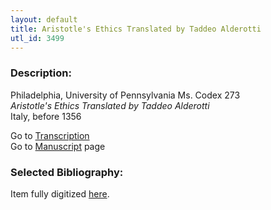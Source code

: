 ```yaml
---
layout: default
title: Aristotle's Ethics Translated by Taddeo Alderotti
utl_id: 3499
---
```


###  Description:

Philadelphia, University of Pennsylvania Ms. Codex 273<br>
_Aristotle's Ethics Translated by Taddeo Alderotti_<br>
Italy, before 1356

Go to [Transcription](https://centerfordigitalhumanities.github.io/Newberry-Italian-paleography/transcription/304)<br>
Go to [Manuscript](https://centerfordigitalhumanities.github.io/Newberry-Italian-paleography/www/record.html?id=304) page 

###  Selected Bibliography:

Item fully digitized [here](http://hdl.library.upenn.edu/1017/d/medren/9924864513503681).

